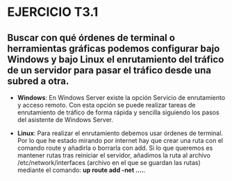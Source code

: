 # EJERCICIO T3.1

## Buscar con qué órdenes de terminal o herramientas gráficas podemos configurar bajo Windows y bajo Linux el enrutamiento del tráfico de un servidor para pasar el tráfico desde una subred a otra. 

* **Windows**: En Windows Server existe la opción Servicio de enrutamiento y acceso remoto. Con esta opción se puede realizar tareas de enrutamiento de tráfico de forma rápida y sencilla siguiendo los pasos del asistente de Windows Server.

* **Linux**: Para realizar el enrutamiento debemos usar órdenes de terminal.
Por lo que he estado mirando por internet hay que crear una ruta con el comando route y añadirla o borrarla con add. Si lo que queremos es mantener rutas tras reiniciar el servidor, añadimos la ruta al archivo /etc/network/interfaces (archivo en el que se guardan las rutas) mediante el comando:
**up route add -net ....**.


